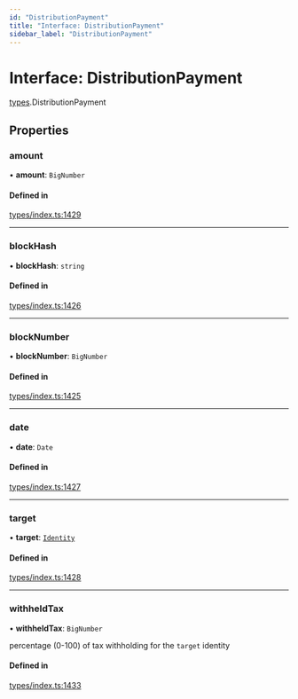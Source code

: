 ```yaml
---
id: "DistributionPayment"
title: "Interface: DistributionPayment"
sidebar_label: "DistributionPayment"
---
```


# Interface: DistributionPayment

[types](../../../modules/Types/Types.md).DistributionPayment

## Properties

### amount

• **amount**: `BigNumber`

#### Defined in

[types/index.ts:1429](https://github.com/PolymeshAssociation/polymesh-sdk/blob/15be87e8/src/types/index.ts#L1429)

___

### blockHash

• **blockHash**: `string`

#### Defined in

[types/index.ts:1426](https://github.com/PolymeshAssociation/polymesh-sdk/blob/15be87e8/src/types/index.ts#L1426)

___

### blockNumber

• **blockNumber**: `BigNumber`

#### Defined in

[types/index.ts:1425](https://github.com/PolymeshAssociation/polymesh-sdk/blob/15be87e8/src/types/index.ts#L1425)

___

### date

• **date**: `Date`

#### Defined in

[types/index.ts:1427](https://github.com/PolymeshAssociation/polymesh-sdk/blob/15be87e8/src/types/index.ts#L1427)

___

### target

• **target**: [`Identity`](../../../classes/API/Entities/Identity/Identity.md)

#### Defined in

[types/index.ts:1428](https://github.com/PolymeshAssociation/polymesh-sdk/blob/15be87e8/src/types/index.ts#L1428)

___

### withheldTax

• **withheldTax**: `BigNumber`

percentage (0-100) of tax withholding for the `target` identity

#### Defined in

[types/index.ts:1433](https://github.com/PolymeshAssociation/polymesh-sdk/blob/15be87e8/src/types/index.ts#L1433)
